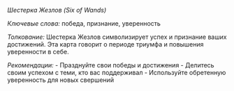 *Шестерка Жезлов \(Six of Wands\)*

*Ключевые слова:* победа, признание, уверенность

*Толкование:* 
Шестерка Жезлов символизирует успех и признание ваших достижений\. Эта карта говорит о периоде триумфа и повышения уверенности в себе\.

*Рекомендации:*
\- Празднуйте свои победы и достижения
\- Делитесь своим успехом с теми, кто вас поддерживал
\- Используйте обретенную уверенность для новых свершений

